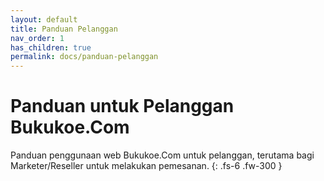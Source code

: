 ```yaml
---
layout: default
title: Panduan Pelanggan
nav_order: 1
has_children: true
permalink: docs/panduan-pelanggan
---
```


# Panduan untuk Pelanggan Bukukoe.Com

Panduan penggunaan web Bukukoe.Com untuk pelanggan, terutama bagi Marketer/Reseller untuk melakukan pemesanan.
{: .fs-6 .fw-300 }
